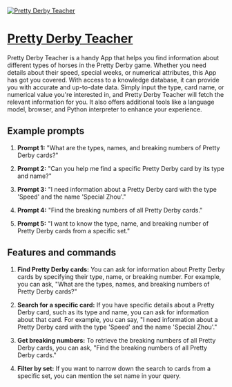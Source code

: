 [![Pretty Derby Teacher](https://files.oaiusercontent.com/file-PrWizxa0UaP4jJDC5a4UiM0f?se=2123-10-18T07%3A43%3A14Z&sp=r&sv=2021-08-06&sr=b&rscc=max-age%3D31536000%2C%20immutable&rscd=attachment%3B%20filename%3Db9bea8d8-1327-4032-9ae9-c1ead7f80ed3.png&sig=Dmn%2BP7lDfK2HiEf7zzVwawZUlRsB21PWgq3UD02mTW8%3D)](https://chat.openai.com/g/g-8m2OhsXwH-pretty-derby-teacher)

# [Pretty Derby Teacher](https://chat.openai.com/g/g-8m2OhsXwH-pretty-derby-teacher)

Pretty Derby Teacher is a handy App that helps you find information about different types of horses in the Pretty Derby game. Whether you need details about their speed, special weeks, or numerical attributes, this App has got you covered. With access to a knowledge database, it can provide you with accurate and up-to-date data. Simply input the type, card name, or numerical value you're interested in, and Pretty Derby Teacher will fetch the relevant information for you. It also offers additional tools like a language model, browser, and Python interpreter to enhance your experience.

## Example prompts

1. **Prompt 1:** "What are the types, names, and breaking numbers of Pretty Derby cards?"

2. **Prompt 2:** "Can you help me find a specific Pretty Derby card by its type and name?"

3. **Prompt 3:** "I need information about a Pretty Derby card with the type 'Speed' and the name 'Special Zhou'."

4. **Prompt 4:** "Find the breaking numbers of all Pretty Derby cards."

5. **Prompt 5:** "I want to know the type, name, and breaking number of Pretty Derby cards from a specific set."

## Features and commands

1. **Find Pretty Derby cards:** You can ask for information about Pretty Derby cards by specifying their type, name, or breaking number. For example, you can ask, "What are the types, names, and breaking numbers of Pretty Derby cards?"

2. **Search for a specific card:** If you have specific details about a Pretty Derby card, such as its type and name, you can ask for information about that card. For example, you can say, "I need information about a Pretty Derby card with the type 'Speed' and the name 'Special Zhou'."

3. **Get breaking numbers:** To retrieve the breaking numbers of all Pretty Derby cards, you can ask, "Find the breaking numbers of all Pretty Derby cards."

4. **Filter by set:** If you want to narrow down the search to cards from a specific set, you can mention the set name in your query.